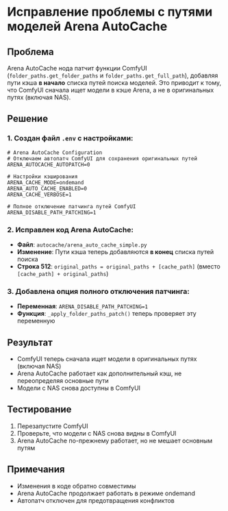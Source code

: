 # Исправление проблемы с путями моделей Arena AutoCache

## Проблема
Arena AutoCache нода патчит функции ComfyUI (`folder_paths.get_folder_paths` и `folder_paths.get_full_path`), добавляя пути кэша **в начало** списка путей поиска моделей. Это приводит к тому, что ComfyUI сначала ищет модели в кэше Arena, а не в оригинальных путях (включая NAS).

## Решение

### 1. Создан файл `.env` с настройками:
```env
# Arena AutoCache Configuration
# Отключаем автопатч ComfyUI для сохранения оригинальных путей
ARENA_AUTOCACHE_AUTOPATCH=0

# Настройки кэширования
ARENA_CACHE_MODE=ondemand
ARENA_AUTO_CACHE_ENABLED=0
ARENA_CACHE_VERBOSE=1

# Полное отключение патчинга путей ComfyUI
ARENA_DISABLE_PATH_PATCHING=1
```

### 2. Исправлен код Arena AutoCache:
- **Файл**: `autocache/arena_auto_cache_simple.py`
- **Изменение**: Пути кэша теперь добавляются **в конец** списка путей поиска
- **Строка 512**: `original_paths = original_paths + [cache_path]` (вместо `[cache_path] + original_paths`)

### 3. Добавлена опция полного отключения патчинга:
- **Переменная**: `ARENA_DISABLE_PATH_PATCHING=1`
- **Функция**: `_apply_folder_paths_patch()` теперь проверяет эту переменную

## Результат
- ComfyUI теперь сначала ищет модели в оригинальных путях (включая NAS)
- Arena AutoCache работает как дополнительный кэш, не переопределяя основные пути
- Модели с NAS снова доступны в ComfyUI

## Тестирование
1. Перезапустите ComfyUI
2. Проверьте, что модели с NAS снова видны в ComfyUI
3. Arena AutoCache по-прежнему работает, но не мешает основным путям

## Примечания
- Изменения в коде обратно совместимы
- Arena AutoCache продолжает работать в режиме ondemand
- Автопатч отключен для предотвращения конфликтов

